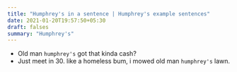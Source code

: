 ```yaml
---
title: "Humphrey's in a sentence | Humphrey's example sentences"
date: 2021-01-20T19:57:50+05:30
draft: falses
summary: "Humphrey's"
---
```

- Old man `humphrey's` got that kinda cash?
- Just meet in 30. like a homeless bum, i mowed old man `humphrey's` lawn.
                 
